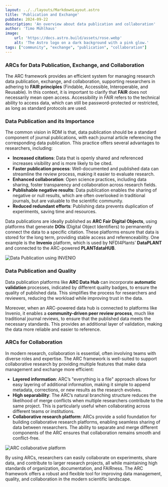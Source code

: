 ```yaml
---
layout: ../../layouts/MarkdownLayout.astro
title: 'Publication and Exchange'
pubDate: 2024-09-22
description: 'An overview about data publication and collaboration'
author: 'Timo Mühlhaus'
image:
    url: 'https://docs.astro.build/assets/rose.webp'
    alt: 'The Astro logo on a dark background with a pink glow.'
tags: ["community", "exchange", "publication", "collaboration"]
---
```


### ARCs for Data Publication, Exchange, and Collaboration

The ARC framework provides an efficient system for managing research data publication, exchange, and collaboration, supporting researchers in adhering to **FAIR principles** (Findable, Accessible, Interoperable, and Reusable). 
In this context, it is important to clarify that **FAIR** does not necessarily mean open access. 
Accessibility in FAIR refers to the technical ability to access data, which can still be password-protected or restricted, as long as standard protocols are used.

### Data Publication and its Importance

The common vision in RDM is that, data publication should be a standard component of journal publications, with each journal article referencing the corresponding data publication. This practice offers several advantages to researchers, including:

- **Increased citations**: Data that is openly shared and referenced increases visibility and is more likely to be cited.
- **Faster publication process**: Well-documented and published data can streamline the review process, making it easier to evaluate research.
- **Enhanced collaboration**: Open science practices, including data sharing, foster transparency and collaboration across research fields.
- **Publishable negative results**: Data publication enables the sharing of negative or null results, which are often overlooked in traditional journals, but are valuable to the scientific community.
- **Reduced redundant efforts**: Publishing data prevents duplication of experiments, saving time and resources.

Data publications are ideally published as **ARC Fair Digital Objects**, using platforms that generate **DOIs** (Digital Object Identifiers) to permanently connect the data to a specific citation. 
These platforms ensure that data is stored for the long term, providing stable access and referenceability. 
One example is the **Invenio** platform, which is used by NFDI4Plants’ **DataPLANT** and connected to the ARC-powered **PLANTdataHUB**.

![Data Publication using INVENIO](/data-publication-using-invenio.png)

### Data Publication and Quality

Data publication platforms like **ARC Data Hub** can incorporate **automatic validation** processes, indicated by different quality badges, to ensure the quality of published data. 
This simplifies the process for researchers and reviewers, reducing the workload while improving trust in the data. 

Moreover, when an ARC-powered data hub is connected to platforms like Invenio, it enables a **community-driven peer review process**, much like traditional journal reviews, to ensure that the published data meets the necessary standards. 
This provides an additional layer of validation, making the data more reliable and easier to reference.

### ARCs for Collaboration

In modern research, collaboration is essential, often involving teams with diverse roles and expertise. 
The ARC framework is well-suited to support collaborative research by providing multiple features that make data management and exchange more efficient:

- **Layered information**: ARC’s "everything is a file" approach allows for easy layering of additional information, making it simple to append metadata, corrections, or new results as the research evolves.
- **High separability**: The ARC’s natural branching structure reduces the likelihood of merge conflicts when multiple researchers contribute to the same project. This is particularly useful when collaborating across different teams or institutions.
- **Collaborative research platform**: ARCs provide a solid foundation for building collaborative research platforms, enabling seamless sharing of data between researchers. 
The ability to separate and merge different components of the ARC ensures that collaboration remains smooth and conflict-free.

![ARC collaborative platform](/collaboration-arc-data-hub.png)

By using ARCs, researchers can easily collaborate on experiments, share data, and contribute to larger research projects, all while maintaining high standards of organization, documentation, and FAIRness. 
The ARC framework offers a robust and flexible tool for improving data management, quality, and collaboration in the modern scientific landscape.